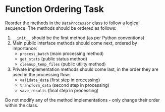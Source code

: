 # Function Ordering Task

Reorder the methods in the `DataProcessor` class to follow a logical sequence. The methods should be ordered as follows:

1. `__init__` should be the first method (as per Python conventions)
2. Main public interface methods should come next, ordered by importance:
   - `process_batch` (main processing method)
   - `get_stats` (public status method)
   - `cleanup_temp_files` (public utility method)
3. Private implementation methods should come last, in the order they are used in the processing flow:
   - `validate_data` (first step in processing)
   - `transform_data` (second step in processing)
   - `save_results` (final step in processing)

Do not modify any of the method implementations - only change their order within the class.